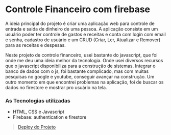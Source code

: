 # Controle Financeiro com firebase

A ideia principal do projeto é criar uma aplicação web para controle de entrada e saida de dinheiro de uma pessoa. A aplicação consiste em um usuário poder ter controle de gastos e receitas e conta com login com email e senha, cadastro de usuário e um CRUD (Criar, Ler, Atualizar e Remover) para as receitas e despesas.

Neste projeto de controle financeiro, usei bastante do javascript, que foi onde me deu uma ideia melhor da tecnologia. Onde usei diversos recursos que o javascript disponibiliza para a construção de sistemas. Integrar o banco de dados com o js, foi bastante complicado, mas com muitas pesquisas no google e youtube, conseguir avançar na construção. Um outro momento em que encontrei problemas na aplicação, foi de buscar os dados no firestore e mostrar pro usuário na tela.


### As Tecnologias utilizadas

- HTML, CSS e Javascript
- Firebase: authentication e firestore

> [Deploy do Projeto](https://francisco-wellington.github.io/expense-and-income-control/)
